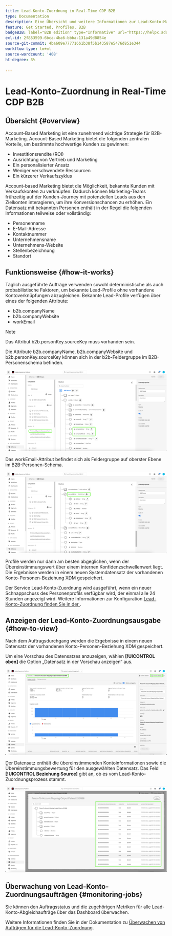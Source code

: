 ```yaml
---
title: Lead-Konto-Zuordnung in Real-Time CDP B2B
type: Documentation
description: Eine Übersicht und weitere Informationen zur Lead-Konto-Matching-Funktion in Experience Platform CDP B2B.
feature: Get Started, Profiles, B2B
badgeB2B: label="B2B edition" type="Informative" url="https://helpx.adobe.com/de/legal/product-descriptions/real-time-customer-data-platform-b2b-edition-prime-and-ultimate-packages.html newtab=true"
exl-id: 2f853599-6bca-4ba6-bbba-131a49d8854e
source-git-commit: 4ba609e777716b1b38f5b143587e5476d851e344
workflow-type: tm+mt
source-wordcount: '408'
ht-degree: 3%

---
```


# Lead-Konto-Zuordnung in Real-Time CDP B2B

## Übersicht {#overview}

Account-Based Marketing ist eine zunehmend wichtige Strategie für B2B-Marketing. Account-Based Marketing bietet die folgenden zentralen Vorteile, um bestimmte hochwertige Kunden zu gewinnen:

- Investitionsrendite (ROI)
- Ausrichtung von Vertrieb und Marketing
- Ein personalisierter Ansatz
- Weniger verschwendete Ressourcen
- Ein kürzerer Verkaufszyklus

Account-based Marketing bietet die Möglichkeit, bekannte Kunden mit Verkaufskonten zu verknüpfen. Dadurch können Marketing-Teams frühzeitig auf der Kunden-Journey mit potenziellen Leads aus den Zielkonten interagieren, um ihre Konversionschancen zu erhöhen. Ein Datensatz mit bekannten Personen enthält in der Regel die folgenden Informationen teilweise oder vollständig:

- Personenname
- E-Mail-Adresse
- Kontaktnummer
- Unternehmensname
- Unternehmens-Website
- Stellenbezeichnung
- Standort

## Funktionsweise {#how-it-works}

Täglich ausgeführte Aufträge verwenden sowohl deterministische als auch probabilistische Faktoren, um bekannte Lead-Profile ohne vorhandene Kontoverknüpfungen abzugleichen. Bekannte Lead-Profile verfügen über eines der folgenden Attribute:

- b2b.companyName
- b2b.companyWebsite
- workEmail

>[!NOTE]
>
> Das Attribut b2b.personKey.sourceKey muss vorhanden sein.

Die Attribute b2b.companyName, b2b.companyWebsite und b2b.personKey.sourceKey können sich in der b2b-Feldergruppe im B2B-Personenschema befinden.

![B2B-Personenschema mit Attributen](/help/rtcdp/accounts/images/b2b-person-schema.png)

Das workEmail-Attribut befindet sich als Feldergruppe auf oberster Ebene im B2B-Personen-Schema.

![B2B-Personen-Schema, das WorkEmail anzeigt](/help/rtcdp/accounts/images/b2b-person-workemail.png)

Profile werden nur dann am besten abgeglichen, wenn der Übereinstimmungswert über einem internen Konfidenzschwellenwert liegt. Die Ergebnisse werden in einem neuen Systemdatensatz der vorhandenen Konto-Personen-Beziehung XDM gespeichert.

Der Service Lead-Konto-Zuordnung wird ausgeführt, wenn ein neuer Schnappschuss des Personenprofils verfügbar wird, der einmal alle 24 Stunden angezeigt wird. Weitere Informationen zur Konfiguration [ Lead-Konto-Zuordnung finden Sie in der ](/help/rtcdp/accounts/account-profile-ui-guide.md).

## Anzeigen der Lead-Konto-Zuordnungsausgabe {#how-to-view}

Nach dem Auftragsdurchgang werden die Ergebnisse in einem neuen Datensatz der vorhandenen Konto-Personen-Beziehung XDM gespeichert.

Um eine Vorschau des Datensatzes anzuzeigen, wählen **[!UICONTROL oben]** die Option „Datensatz in der Vorschau anzeigen“ aus.

![Neuer Datensatz](/help/rtcdp/accounts/images/b2b-dataset-output.png)

Der Datensatz enthält die übereinstimmenden Kontoinformationen sowie die Übereinstimmungsbewertung für den ausgewählten Datensatz. Das Feld **[!UICONTROL Beziehung Source]** gibt an, ob es vom Lead-Konto-Zuordnungsprozess stammt.

![Vorschau der Datensatzkonfidenzwerte und -ausgabe](/help/rtcdp/accounts/images/b2b-dataset-preview.png)

## Überwachung von Lead-Konto-Zuordnungsaufträgen {#monitoring-jobs}

Sie können den Auftragsstatus und die zugehörigen Metriken für alle Lead-Konto-Abgleichaufträge über das Dashboard überwachen.

Weitere Informationen finden Sie in der Dokumentation zu [Überwachen von Aufträgen für die Lead-Konto-Zuordnung](/help/dataflows/ui/b2b/monitor-profile-enrichment.md).
